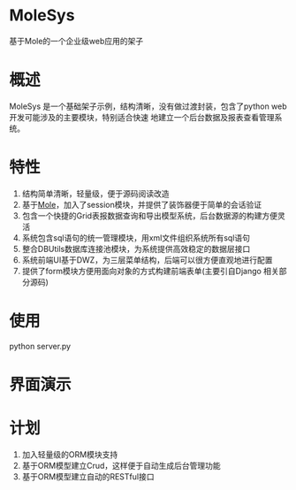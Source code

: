 MoleSys
=======

基于Mole的一个企业级web应用的架子


概述
=====
MoleSys 是一个基础架子示例，结构清晰，没有做过渡封装，包含了python web开发可能涉及的主要模块，特别适合快速
地建立一个后台数据及报表查看管理系统。

特性
======
1. 结构简单清晰，轻量级，便于源码阅读改造
2. 基于[Mole](https://github.com/JoneXiong/Mole)，加入了session模块，并提供了装饰器便于简单的会话验证
3. 包含一个快捷的Grid表报数据查询和导出模型系统，后台数据源的构建方便灵活
4. 系统包含sql语句的统一管理模块，用xml文件组织系统所有sql语句
5. 整合DBUtils数据库连接池模块，为系统提供高效稳定的数据层接口
6. 系统前端UI基于DWZ，为三层菜单结构，后端可以很方便直观地进行配置
7. 提供了form模块方便用面向对象的方式构建前端表单(主要引自Django 相关部分源码)

使用
======
python server.py

界面演示
======


计划
======
1. 加入轻量级的ORM模块支持
2. 基于ORM模型建立Crud，这样便于自动生成后台管理功能
3. 基于ORM模型建立自动的RESTful接口
